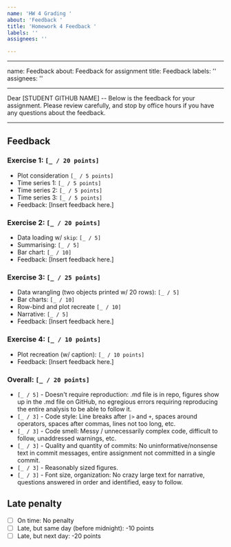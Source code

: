 ```yaml
---
name: 'HW 4 Grading '
about: 'Feedback '
title: 'Homework 4 Feedback '
labels: ''
assignees: ''

---
```


---
name: Feedback
about: Feedback for assignment
title: Feedback
labels: ''
assignees: ''

---

Dear [STUDENT GITHUB NAME] -- Below is the feedback for your assignment. Please review carefully, and stop by office hours if you have any questions about the feedback.

---

## Feedback

### Exercise 1: `[_ / 20 points]`
- Plot consideration `[_ / 5 points]`
- Time series 1: `[_ / 5 points]`
- Time series 2: `[_ / 5 points]`
- Time series 3: `[_ / 5 points]`
- Feedback: [Insert feedback here.]

### Exercise 2: `[_ / 20 points]`

  - Data loading w/ `skip`: `[_ / 5]`
  - Summarising: `[_ / 5]`
  - Bar chart: `[_ / 10]`
  - Feedback: [Insert feedback here.]


### Exercise 3: `[_ / 25 points]`

  - Data wrangling (two objects printed w/ 20 rows): `[_ / 5]`
  - Bar charts: `[_ / 10]`
  - Row-bind and plot recreate `[_ / 10]`
  - Narrative: `[_ / 5]`
  - Feedback: [Insert feedback here.]
  
### Exercise 4: `[_ / 10 points]`

- Plot recreation (w/ caption): `[_ / 10 points]`
- Feedback: [Insert feedback here.]


### Overall: `[_ / 20 points]`

- `[_ / 5]` - Doesn't require reproduction: .md file is in repo, figures show up in the .md file on GitHub, no egregious errors requiring reproducing the entire analysis to be able to follow it.
- `[_ / 3]` - Code style: Line breaks after `|>` and `+`, spaces around operators, spaces after commas, lines not too long, etc.
- `[_ / 3]` - Code smell: Messy / unnecessarily complex code, difficult to follow, unaddressed warnings, etc.
- `[_ / 3]` - Quality and quantity of commits: No uninformative/nonsense text in commit messages, entire assignment not committed in a single commit.
- `[_ / 3]` - Reasonably sized figures.
- `[_ / 3]` - Font size, organization: No crazy large text for narrative, questions answered in order and identified, easy to follow.

## Late penalty

- [ ] On time: No penalty
- [ ] Late, but same day (before midnight): -10 points
- [ ] Late, but next day: -20 points
